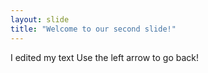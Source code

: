 ```yaml
---
layout: slide
title: "Welcome to our second slide!"
---
```

I edited my text
Use the left arrow to go back!
